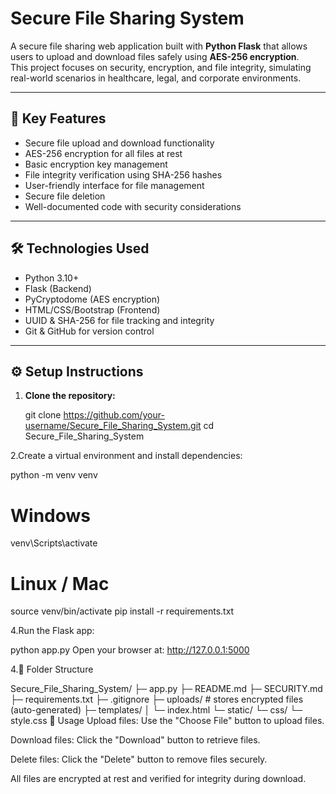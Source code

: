 # Secure File Sharing System

A secure file sharing web application built with **Python Flask** that allows users to upload and download files safely using **AES-256 encryption**.  
This project focuses on security, encryption, and file integrity, simulating real-world scenarios in healthcare, legal, and corporate environments.

---

## 🔐 Key Features
- Secure file upload and download functionality
- AES-256 encryption for all files at rest
- Basic encryption key management
- File integrity verification using SHA-256 hashes
- User-friendly interface for file management
- Secure file deletion
- Well-documented code with security considerations

---

## 🛠 Technologies Used
- Python 3.10+
- Flask (Backend)
- PyCryptodome (AES encryption)
- HTML/CSS/Bootstrap (Frontend)
- UUID & SHA-256 for file tracking and integrity
- Git & GitHub for version control

---

## ⚙️ Setup Instructions

1. **Clone the repository:**
   
   git clone https://github.com/your-username/Secure_File_Sharing_System.git
   cd Secure_File_Sharing_System
   
2.Create a virtual environment and install dependencies:

python -m venv venv
# Windows
venv\Scripts\activate
# Linux / Mac
source venv/bin/activate
pip install -r requirements.txt

4.Run the Flask app:

python app.py
Open your browser at: http://127.0.0.1:5000

4.📂 Folder Structure

Secure_File_Sharing_System/
├─ app.py
├─ README.md
├─ SECURITY.md
├─ requirements.txt
├─ .gitignore
├─ uploads/           # stores encrypted files (auto-generated)
├─ templates/
│   └─ index.html
└─ static/
    └─ css/
        └─ style.css
🚀 Usage
Upload files: Use the "Choose File" button to upload files.

Download files: Click the "Download" button to retrieve files.

Delete files: Click the "Delete" button to remove files securely.

All files are encrypted at rest and verified for integrity during download.


